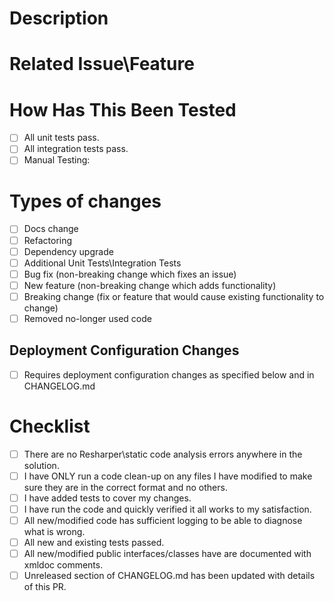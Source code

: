 <!--- Provide a general summary of your changes in the Title above that includes the Jira Ticket -->

# Description
<!--- Describe your changes in detail -->

# Related Issue\Feature
<!--- Please link to the issue or feature: -->

# How Has This Been Tested
- [ ] All unit tests pass.
- [ ] All integration tests pass.
- [ ] Manual Testing:
<!--- Please describe in detail how you tested your changes. -->
<!--- Include details of your testing environment, and the tests you ran to -->
<!--- see how your change affects other areas of the code, etc. -->

# Types of changes
<!--- What types of changes does your code introduce? Put an 'x' in all the boxes that apply: -->
<!-- Note that you can just click these after submission and it will remember the tick for you -->
- [ ] Docs change
- [ ] Refactoring
- [ ] Dependency upgrade
- [ ] Additional Unit Tests\Integration Tests
- [ ] Bug fix (non-breaking change which fixes an issue)
- [ ] New feature (non-breaking change which adds functionality)
- [ ] Breaking change (fix or feature that would cause existing functionality to change)
- [ ] Removed no-longer used code

## Deployment Configuration Changes
- [ ] Requires deployment configuration changes as specified below and in CHANGELOG.md
<!--- Insert Deployment configuration changes here -->

# Checklist
<!--- Go over all the following points, and put an 'x' in all the boxes once they are true. -->
<!-- Note that you can just click these after submission and it will remember the tick for you -->
- [ ] There are no Resharper\static code analysis errors anywhere in the solution.
- [ ] I have ONLY run a code clean-up on any files I have modified to make sure they are in the correct format and no others.
- [ ] I have added tests to cover my changes.
- [ ] I have run the code and quickly verified it all works to my satisfaction.
- [ ] All new/modified code has sufficient logging to be able to diagnose what is wrong.
- [ ] All new and existing tests passed.
- [ ] All new/modified public interfaces/classes have are documented with xmldoc comments.
- [ ] Unreleased section of CHANGELOG.md has been updated with details of this PR.
